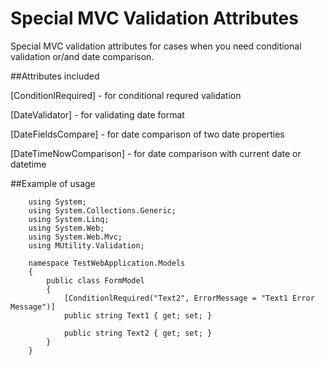 Special MVC Validation Attributes
=================================

Special MVC validation attributes for cases when you need conditional validation or/and date comparison. 

##Attributes included

[ConditionlRequired] - for conditional requred validation

[DateValidator] - for validating date format

[DateFieldsCompare] - for date comparison of two date properties

[DateTimeNowComparison] - for date comparison with current date or datetime


##Example of usage



        using System;
        using System.Collections.Generic;
        using System.Linq;
        using System.Web;
        using System.Web.Mvc;
        using MUtility.Validation;
        
        namespace TestWebApplication.Models
        {
            public class FormModel
            {
                [ConditionlRequired("Text2", ErrorMessage = "Text1 Error Message")]
                public string Text1 { get; set; }
        
                public string Text2 { get; set; } 
            }
        }


